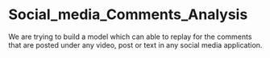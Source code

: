 # Social_media_Comments_Analysis
We are trying to build a model which can able to replay for the comments that are posted under any video, post or  text in any social media application.
